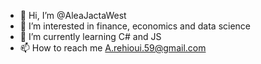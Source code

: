 - 👋 Hi, I’m @AleaJactaWest
- 👀 I’m interested in finance, economics and data science 
- 🌱 I’m currently learning C# and JS
- 📫 How to reach me A.rehioui.59@gmail.com

<!---
AleaJactaWest/AleaJactaWest is a ✨ special ✨ repository because its `README.md` (this file) appears on your GitHub profile.
You can click the Preview link to take a look at your changes.
--->
